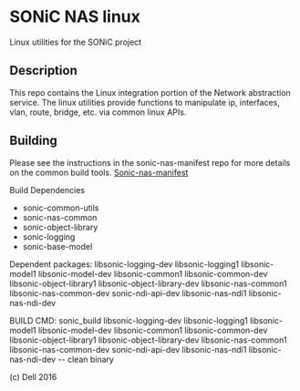 SONiC NAS linux
===============

Linux utilities for the SONiC project

Description
-----------

This repo contains the Linux integration portion of the Network abstraction service. The linux utilities provide functions to manipulate ip, interfaces, vlan, route, bridge, etc. via common linux APIs.

Building
---------
Please see the instructions in the sonic-nas-manifest repo for more details on the common build tools.  [Sonic-nas-manifest](https://stash.force10networks.com/projects/SONIC/repos/sonic-nas-manifest/browse)

Build Dependencies
 - sonic-common-utils
 - sonic-nas-common
 - sonic-object-library
 - sonic-logging
 - sonic-base-model

Dependent packages:
  libsonic-logging-dev libsonic-logging1 libsonic-model1 libsonic-model-dev libsonic-common1 libsonic-common-dev libsonic-object-library1 libsonic-object-library-dev libsonic-nas-common1 libsonic-nas-common-dev sonic-ndi-api-dev libsonic-nas-ndi1 libsonic-nas-ndi-dev

BUILD CMD: sonic_build libsonic-logging-dev libsonic-logging1 libsonic-model1 libsonic-model-dev libsonic-common1 libsonic-common-dev libsonic-object-library1 libsonic-object-library-dev libsonic-nas-common1 libsonic-nas-common-dev sonic-ndi-api-dev libsonic-nas-ndi1 libsonic-nas-ndi-dev -- clean binary

(c) Dell 2016
